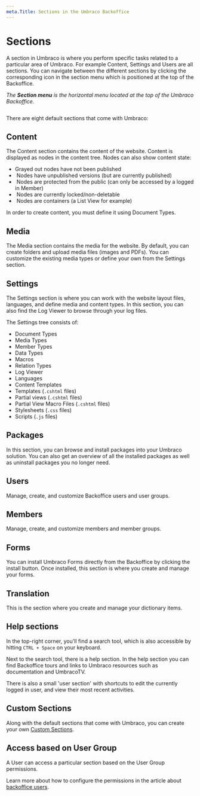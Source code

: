```yaml
---
meta.Title: Sections in the Umbraco Backoffice
---
```


# Sections

A section in Umbraco is where you perform specific tasks related to a particular area of Umbraco. For example Content, Settings and Users are all sections. You can navigate between the different sections by clicking the corresponding icon in the section menu which is positioned at the top of the Backoffice.

&#x20;_The **Section menu** is the horizontal menu located at the top of the Umbraco Backoffice._

<figure><img src="images/sections-highlight-sections.png" alt=""><figcaption></figcaption></figure>

There are eight default sections that come with Umbraco:

## Content

The Content section contains the content of the website. Content is displayed as nodes in the content tree. Nodes can also show content state:

* Grayed out nodes have not been published
* <img src="images/has-unpublished-version.svg" alt="" data-size="line"> Nodes have unpublished versions (but are currently published)
* <img src="images/protected.svg" alt="" data-size="line"> Nodes are protected from the public (can only be accessed by a logged in Member)
* <img src="images/locked.svg" alt="" data-size="line"> Nodes are currently locked/non-deletable
* <img src="images/is-container.svg" alt="" data-size="line"> Nodes are containers (a List View for example)

In order to create content, you must define it using Document Types.

## Media

The Media section contains the media for the website. By default, you can create folders and upload media files (images and PDFs). You can customize the existing media types or define your own from the Settings section.

## Settings

The Settings section is where you can work with the website layout files, languages, and define media and content types. In this section, you can also find the Log Viewer to browse through your log files.

The Settings tree consists of:

* Document Types
* Media Types
* Member Types
* Data Types
* Macros
* Relation Types
* Log Viewer
* Languages
* Content Templates
* Templates (`.cshtml` files)
* Partial views (`.cshtml` files)
* Partial View Macro Files (`.cshtml` files)
* Stylesheets (`.css` files)
* Scripts (`.js` files)

## Packages

In this section, you can browse and install packages into your Umbraco solution. You can also get an overview of all the installed packages as well as uninstall packages you no longer need.

## Users

Manage, create, and customize Backoffice users and user groups.

## Members

Manage, create, and customize members and member groups.

## Forms

You can install Umbraco Forms directly from the Backoffice by clicking the install button. Once installed, this section is where you create and manage your forms.

## Translation

This is the section where you create and manage your dictionary items.

## Help sections

In the top-right corner, you'll find a search tool, which is also accessible by hitting `CTRL + Space` on your keyboard.

Next to the search tool, there is a help section. In the help section you can find Backoffice tours and links to Umbraco resources such as documentation and UmbracoTV.

There is also a small 'user section' with shortcuts to edit the currently logged in user, and view their most recent activities.

## Custom Sections

Along with the default sections that come with Umbraco, you can create your own [Custom Sections](../../extending/section-trees/).

## Access based on User Group

A User can access a particular section based on the User Group permissions.

Learn more about how to configure the permissions in the article about [backoffice users](../data/users.md).
